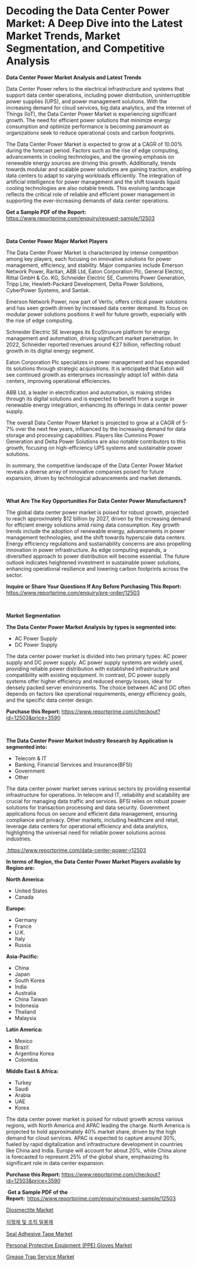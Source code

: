 <p><h1>Decoding the Data Center Power Market: A Deep Dive into the Latest Market Trends, Market Segmentation, and Competitive Analysis</h1></p><p><strong>Data Center Power Market Analysis and Latest Trends</strong></p>
<p><p>Data Center Power refers to the electrical infrastructure and systems that support data center operations, including power distribution, uninterruptible power supplies (UPS), and power management solutions. With the increasing demand for cloud services, big data analytics, and the Internet of Things (IoT), the Data Center Power Market is experiencing significant growth. The need for efficient power solutions that minimize energy consumption and optimize performance is becoming paramount as organizations seek to reduce operational costs and carbon footprints.</p><p>The Data Center Power Market is expected to grow at a CAGR of 10.00% during the forecast period. Factors such as the rise of edge computing, advancements in cooling technologies, and the growing emphasis on renewable energy sources are driving this growth. Additionally, trends towards modular and scalable power solutions are gaining traction, enabling data centers to adapt to varying workloads efficiently. The integration of artificial intelligence for power management and the shift towards liquid cooling technologies are also notable trends. This evolving landscape reflects the critical role of reliable and efficient power management in supporting the ever-increasing demands of data center operations.</p></p>
<p><strong>Get a Sample PDF of the Report:&nbsp;</strong> <a href="https://www.reportprime.com/enquiry/request-sample/12503">https://www.reportprime.com/enquiry/request-sample/12503</a></p>
<p>&nbsp;</p>
<p><strong>Data Center Power Major Market Players</strong></p>
<p><p>The Data Center Power Market is characterized by intense competition among key players, each focusing on innovative solutions for power management, efficiency, and stability. Major companies include Emerson Network Power, Raritan, ABB Ltd, Eaton Corporation Plc, General Electric, Rittal GmbH & Co. KG, Schneider Electric SE, Cummins Power Generation, Tripp Lite, Hewlett-Packard Development, Delta Power Solutions, CyberPower Systems, and Santak.</p><p>Emerson Network Power, now part of Vertiv, offers critical power solutions and has seen growth driven by increased data center demand. Its focus on modular power solutions positions it well for future growth, especially with the rise of edge computing.</p><p>Schneider Electric SE leverages its EcoStruxure platform for energy management and automation, driving significant market penetration. In 2022, Schneider reported revenues around €27 billion, reflecting robust growth in its digital energy segment.</p><p>Eaton Corporation Plc specializes in power management and has expanded its solutions through strategic acquisitions. It is anticipated that Eaton will see continued growth as enterprises increasingly adopt IoT within data centers, improving operational efficiencies.</p><p>ABB Ltd, a leader in electrification and automation, is making strides through its digital solutions and is expected to benefit from a surge in renewable energy integration, enhancing its offerings in data center power supply.</p><p>The overall Data Center Power Market is projected to grow at a CAGR of 5-7% over the next few years, influenced by the increasing demand for data storage and processing capabilities. Players like Cummins Power Generation and Delta Power Solutions are also notable contributors to this growth, focusing on high-efficiency UPS systems and sustainable power solutions.</p><p>In summary, the competitive landscape of the Data Center Power Market reveals a diverse array of innovative companies poised for future expansion, driven by technological advancements and market demands.</p></p>
<p>&nbsp;</p>
<p><strong>What Are The Key Opportunities For Data Center Power Manufacturers?</strong></p>
<p><p>The global data center power market is poised for robust growth, projected to reach approximately $12 billion by 2027, driven by the increasing demand for efficient energy solutions amid rising data consumption. Key growth trends include the adoption of renewable energy, advancements in power management technologies, and the shift towards hyperscale data centers. Energy efficiency regulations and sustainability concerns are also propelling innovation in power infrastructure. As edge computing expands, a diversified approach to power distribution will become essential. The future outlook indicates heightened investment in sustainable power solutions, enhancing operational resilience and lowering carbon footprints across the sector.</p></p>
<p><strong>Inquire or Share Your Questions If Any Before Purchasing This Report:</strong> <a href="https://www.reportprime.com/enquiry/pre-order/12503">https://www.reportprime.com/enquiry/pre-order/12503</a></p>
<p>&nbsp;</p>
<p><strong>Market Segmentation</strong></p>
<p><strong>The Data Center Power Market Analysis by types is segmented into:</strong></p>
<p><ul><li>AC Power Supply</li><li>DC Power Supply</li></ul></p>
<p><p>The data center power market is divided into two primary types: AC power supply and DC power supply. AC power supply systems are widely used, providing reliable power distribution with established infrastructure and compatibility with existing equipment. In contrast, DC power supply systems offer higher efficiency and reduced energy losses, ideal for densely packed server environments. The choice between AC and DC often depends on factors like operational requirements, energy efficiency goals, and the specific data center design.</p></p>
<p><strong>Purchase this Report:&nbsp;</strong><a href="https://www.reportprime.com/checkout?id=12503&price=3590">https://www.reportprime.com/checkout?id=12503&price=3590</a></p>
<p>&nbsp;</p>
<p><strong>The Data Center Power Market Industry Research by Application is segmented into:</strong></p>
<p><ul><li>Telecom & IT</li><li>Banking, Financial Services and Insurance(BFSI)</li><li>Government</li><li>Other</li></ul></p>
<p><p>The data center power market serves various sectors by providing essential infrastructure for operations. In telecom and IT, reliability and scalability are crucial for managing data traffic and services. BFSI relies on robust power solutions for transaction processing and data security. Government applications focus on secure and efficient data management, ensuring compliance and privacy. Other markets, including healthcare and retail, leverage data centers for operational efficiency and data analytics, highlighting the universal need for reliable power solutions across industries.</p></p>
<p><a href="https://www.reportprime.com/data-center-power-r12503">&nbsp;https://www.reportprime.com/data-center-power-r12503</a></p>
<p><strong>In terms of Region, the Data Center Power Market Players available by Region are:</strong></p>
<p>
    <p> <strong> North America: </strong>
        <ul>
            <li>United States</li>
            <li>Canada</li>
        </ul>
        </p> 
    <p> <strong> Europe: </strong>
        <ul>
            <li>Germany</li>
            <li>France</li>
            <li>U.K.</li>
            <li>Italy</li>
            <li>Russia</li>
        </ul>
        </p> 
    <p> <strong> Asia-Pacific: </strong>
        <ul>
            <li>China</li>
            <li>Japan</li>
            <li>South Korea</li>
            <li>India</li>
            <li>Australia</li>
            <li>China Taiwan</li>
            <li>Indonesia</li>
            <li>Thailand</li>
            <li>Malaysia</li>
        </ul>
        </p> 
    <p> <strong> Latin America: </strong>
        <ul>
            <li>Mexico</li>
            <li>Brazil</li>
            <li>Argentina Korea</li>
            <li>Colombia</li>
        </ul>
        </p> 
    <p> <strong> Middle East & Africa: </strong>
        <ul>
            <li>Turkey</li>
            <li>Saudi</li>
            <li>Arabia</li>
            <li>UAE</li>
            <li>Korea</li>
        </ul>
    </p>
    </p>
<p><p>The data center power market is poised for robust growth across various regions, with North America and APAC leading the charge. North America is projected to hold approximately 40% market share, driven by the high demand for cloud services. APAC is expected to capture around 30%, fueled by rapid digitalization and infrastructure development in countries like China and India. Europe will account for about 20%, while China alone is forecasted to represent 25% of the global share, emphasizing its significant role in data center expansion.</p></p>
<p><strong>Purchase this Report: </strong><a href="https://www.reportprime.com/checkout?id=12503&price=3590">https://www.reportprime.com/checkout?id=12503&price=3590</a></p>
<p>&nbsp;<strong>Get a Sample PDF of the Report:&nbsp;&nbsp;</strong><a href="https://www.reportprime.com/enquiry/request-sample/12503">https://www.reportprime.com/enquiry/request-sample/12503</a></p>
<p><strong></strong></p>
<p><p><a href="https://medium.com/@lottierunte1948/diosmectite-market-overview-global-market-trends-and-future-prospects-from-2024-to-2031-f8512a24df90">Diosmectite Market</a></p><p><a href="https://medium.com/@wallacbahrtyinger567686/%EA%B8%80%EB%A1%9C%EB%B2%8C-%EC%A7%80%ED%98%88-%EB%B0%8F-%EC%A1%B0%EC%A7%81-%EB%B0%80%EB%B4%89%EC%A0%9C-%EC%8B%9C%EC%9E%A5-%EA%B7%9C%EB%AA%A8-%EB%B0%8F-%EC%A0%90%EC%9C%A0%EC%9C%A8-%EB%B6%84%EC%84%9D-%EC%A0%9C%ED%92%88-%EC%9C%A0%ED%98%95%EB%B3%84-%EC%9D%91%EC%9A%A9-%EB%B6%84%EC%95%BC%EB%B3%84-%EC%A7%80%EC%97%AD%EB%B3%84-%EC%98%88%EC%B8%A1-2024-2031-0af1e9b49106">지혈제 및 조직 밀봉제</a></p><p><a href="https://www.linkedin.com/pulse/driving-market-forces-seal-adhesive-tape-trends-future-forecasts-oi3mf?trackingId=YSD6FQj6TuGU9pysj3nOZA%3D%3D">Seal Adhesive Tape Market</a></p><p><a href="https://issuu.com/reportprime-2/docs/personal-protective-equipment-ppe-g_ff19095d511c3d">Personal Protective Equipment (PPE) Gloves Market</a></p><p><a href="https://medium.com/@jeancoleman732/driving-market-forces-in-the-grease-trap-service-market-market-trends-and-future-forecasts-till-bc462d0e21a5">Grease Trap Service Market</a></p></p>